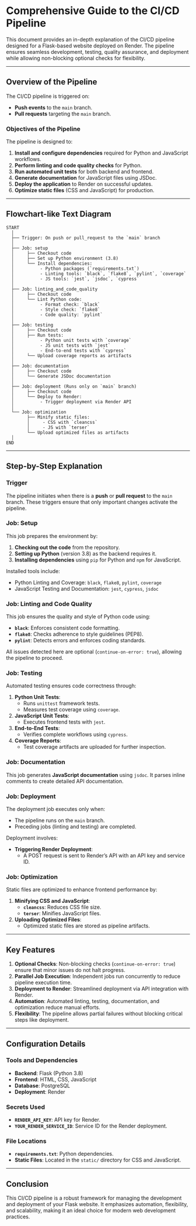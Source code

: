 
# Comprehensive Guide to the CI/CD Pipeline

This document provides an in-depth explanation of the CI/CD pipeline designed for a Flask-based website deployed on Render. The pipeline ensures seamless development, testing, quality assurance, and deployment while allowing non-blocking optional checks for flexibility.

---

## Overview of the Pipeline

The CI/CD pipeline is triggered on:
- **Push events** to the `main` branch.
- **Pull requests** targeting the `main` branch.

### Objectives of the Pipeline

The pipeline is designed to:
1. **Install and configure dependencies** required for Python and JavaScript workflows.
2. **Perform linting and code quality checks** for Python.
3. **Run automated unit tests** for both backend and frontend.
4. **Generate documentation** for JavaScript files using JSDoc.
5. **Deploy the application** to Render on successful updates.
6. **Optimize static files** (CSS and JavaScript) for production.

---

## Flowchart-like Text Diagram

```plaintext
START
  │
  ├── Trigger: On push or pull_request to the `main` branch
  │
  ├── Job: setup
  │     ├── Checkout code
  │     ├── Set up Python environment (3.8)
  │     └── Install dependencies:
  │          - Python packages (`requirements.txt`)
  │          - Linting tools: `black`, `flake8`, `pylint`, `coverage`
  │          - JS tools: `jest`, `jsdoc`, `cypress`
  │
  ├── Job: linting_and_code_quality
  │     ├── Checkout code
  │     └── Lint Python code:
  │          - Format check: `black`
  │          - Style check: `flake8`
  │          - Code quality: `pylint`
  │
  ├── Job: testing
  │     ├── Checkout code
  │     ├── Run tests:
  │          - Python unit tests with `coverage`
  │          - JS unit tests with `jest`
  │          - End-to-end tests with `cypress`
  │     └── Upload coverage reports as artifacts
  │
  ├── Job: documentation
  │     ├── Checkout code
  │     └── Generate JSDoc documentation
  │
  ├── Job: deployment (Runs only on `main` branch)
  │     ├── Checkout code
  │     └── Deploy to Render:
  │          - Trigger deployment via Render API
  │
  └── Job: optimization
        ├── Minify static files:
        │     - CSS with `cleancss`
        │     - JS with `terser`
        └── Upload optimized files as artifacts
  │
END
```

---

## Step-by-Step Explanation

### Trigger
The pipeline initiates when there is a **push** or **pull request** to the `main` branch. These triggers ensure that only important changes activate the pipeline.

### Job: Setup
This job prepares the environment by:
1. **Checking out the code** from the repository.
2. **Setting up Python** (version 3.8) as the backend requires it.
3. **Installing dependencies** using `pip` for Python and `npm` for JavaScript.

Installed tools include:
- Python Linting and Coverage: `black`, `flake8`, `pylint`, `coverage`
- JavaScript Testing and Documentation: `jest`, `cypress`, `jsdoc`

### Job: Linting and Code Quality
This job ensures the quality and style of Python code using:
- **`black`**: Enforces consistent code formatting.
- **`flake8`**: Checks adherence to style guidelines (PEP8).
- **`pylint`**: Detects errors and enforces coding standards.

All issues detected here are optional (`continue-on-error: true`), allowing the pipeline to proceed.

### Job: Testing
Automated testing ensures code correctness through:
1. **Python Unit Tests**:
   - Runs `unittest` framework tests.
   - Measures test coverage using `coverage`.
2. **JavaScript Unit Tests**:
   - Executes frontend tests with `jest`.
3. **End-to-End Tests**:
   - Verifies complete workflows using `cypress`.
4. **Coverage Reports**:
   - Test coverage artifacts are uploaded for further inspection.

### Job: Documentation
This job generates **JavaScript documentation** using `jsdoc`. It parses inline comments to create detailed API documentation.

<!-- This step is non-blocking (`continue-on-error: true`), so failures won’t stop the pipeline. -->

### Job: Deployment
The deployment job executes only when:
- The pipeline runs on the `main` branch.
- Preceding jobs (linting and testing) are completed.

Deployment involves:
- **Triggering Render Deployment**:
  - A POST request is sent to Render’s API with an API key and service ID.

### Job: Optimization
Static files are optimized to enhance frontend performance by:
1. **Minifying CSS and JavaScript**:
   - **`cleancss`**: Reduces CSS file size.
   - **`terser`**: Minifies JavaScript files.
2. **Uploading Optimized Files**:
   - Optimized static files are stored as pipeline artifacts.

---

## Key Features

1. **Optional Checks**: Non-blocking checks (`continue-on-error: true`) ensure that minor issues do not halt progress.
2. **Parallel Job Execution**: Independent jobs run concurrently to reduce pipeline execution time.
3. **Deployment to Render**: Streamlined deployment via API integration with Render.
4. **Automation**: Automated linting, testing, documentation, and optimization reduce manual efforts.
5. **Flexibility**: The pipeline allows partial failures without blocking critical steps like deployment.

---

## Configuration Details

### Tools and Dependencies
- **Backend**: Flask (Python 3.8)
- **Frontend**: HTML, CSS, JavaScript
- **Database**: PostgreSQL
- **Deployment**: Render

### Secrets Used
- **`RENDER_API_KEY`**: API key for Render.
- **`YOUR_RENDER_SERVICE_ID`**: Service ID for the Render deployment.

### File Locations
- **`requirements.txt`**: Python dependencies.
- **Static Files**: Located in the `static/` directory for CSS and JavaScript.

---

## Conclusion

This CI/CD pipeline is a robust framework for managing the development and deployment of your Flask website. It emphasizes automation, flexibility, and scalability, making it an ideal choice for modern web development practices.
